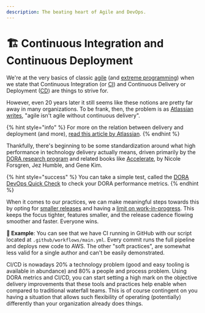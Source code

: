 ```yaml
---
description: The beating heart of Agile and DevOps.
---
```


# 🏗 Continuous Integration and Continuous Deployment

We're at the very basics of classic [agile](https://en.wikipedia.org/wiki/Agile_software_development) (and [extreme programming](https://en.wikipedia.org/wiki/Extreme_programming)) when we state that Continuous Integration (or [CI](https://explainagile.com/agile/xp-extreme-programming/practices/continuous-integration/)) and Continuous Delivery or Deployment ([CD](https://www.atlassian.com/continuous-delivery/continuous-deployment)) are things to strive for.

However, even 20 years later it still seems like these notions are pretty far away in many organizations. To be frank, then, the problem is as [Atlassian writes](https://www.atlassian.com/continuous-delivery/principles/why-agile-development-needs-continuous-delivery), "agile isn't agile without continuous delivery".

{% hint style="info" %}
For more on the relation between delivery and deployment (and more), [read this article by Atlassian](https://www.atlassian.com/continuous-delivery/principles/continuous-integration-vs-delivery-vs-deployment).
{% endhint %}

Thankfully, there's beginning to be some standardization around what high performance in technology delivery actually means, driven primarily by the [DORA research program](https://www.devops-research.com/research.html) and related books like [Accelerate](https://www.amazon.com/Accelerate-Software-Performing-Technology-Organizations/dp/1942788339), by Nicole Forsgren, Jez Humble, and Gene Kim.

{% hint style="success" %}
You can take a simple test, called the [DORA DevOps Quick Check](https://www.devops-research.com/quickcheck.html) to check your DORA performance metrics.
{% endhint %}

When it comes to our practices, we can make meaningful steps towards this by opting for [smaller releases](https://explainagile.com/agile/xp-extreme-programming/practices/small-releases/) and having a [limit on work-in-progress](https://www.atlassian.com/agile/kanban/wip-limits). This keeps the focus tighter, features smaller, and the release cadence flowing smoother and faster. Everyone wins.

**🎯 Example**: You can see that we have CI running in GitHub with our script located at `.github/workflows/main.yml`. Every commit runs the full pipeline and deploys new code to AWS. The other "soft practices", are somewhat less valid for a single author and can't be easily demonstrated.

CI/CD is nowadays 20% a technology problem (good and easy tooling is available in abundance) and 80% a people and process problem. Using DORA metrics and CI/CD, you can start setting a high mark on the objective delivery improvements that these tools and practices help enable when compared to traditional waterfall teams. This is of course contingent on you having a situation that allows such flexibility of operating (potentially) differently than your organization already does things.
